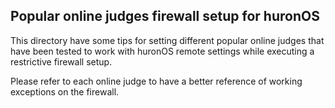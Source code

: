 ## Popular online judges firewall setup for huronOS

This directory have some tips for setting different popular online judges that have been tested to work with huronOS remote settings while executing a restrictive firewall setup.

Please refer to each online judge to have a better reference of working exceptions on the firewall.

